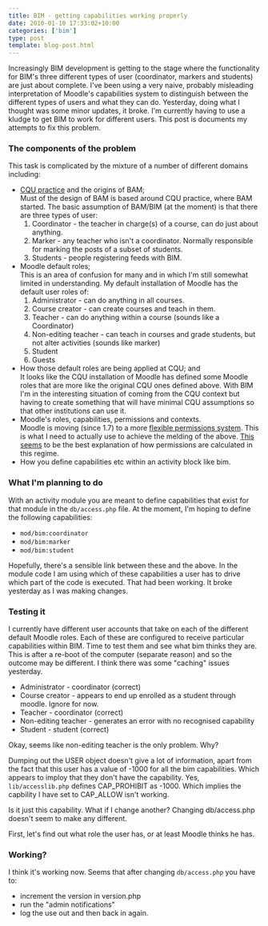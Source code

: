 ```yaml
---
title: BIM - getting capabilities working properly
date: 2010-01-10 17:33:02+10:00
categories: ['bim']
type: post
template: blog-post.html
---
```

Increasingly BIM development is getting to the stage where the functionality for BIM's three different types of user (coordinator, markers and students) are just about complete. I've been using a very naive, probably misleading interpretation of Moodle's capabilities system to distinguish between the different types of users and what they can do. Yesterday, doing what I thought was some minor updates, it broke. I'm currently having to use a kludge to get BIM to work for different users. This post is documents my attempts to fix this problem.

### The components of the problem

This task is complicated by the mixture of a number of different domains including:

- [CQU practice](http://www.cqu.edu.au/) and the origins of BAM;  
    Must of the design of BAM is based around CQU practice, where BAM started. The basic assumption of BAM/BIM (at the moment) is that there are three types of user:
    1. Coordinator - the teacher in charge(s) of a course, can do just about anything.
    2. Marker - any teacher who isn't a coordinator. Normally responsible for marking the posts of a subset of students.
    3. Students - people registering feeds with BIM.
- Moodle default roles;  
    This is an area of confusion for many and in which I'm still somewhat limited in understanding. My default installation of Moodle has the default user roles of:
    1. Administrator - can do anything in all courses.
    2. Course creator - can create courses and teach in them.
    3. Teacher - can do anything within a course (sounds like a Coordinator)
    4. Non-editing teacher - can teach in courses and grade students, but not alter activities (sounds like marker)
    5. Student
    6. Guests
- How those default roles are being applied at CQU; and  
    It looks like the CQU installation of Moodle has defined some Moodle roles that are more like the original CQU ones defined above. With BIM I'm in the interesting situation of coming from the CQU context but having to create something that will have minimal CQU assumptions so that other institutions can use it.
- Moodle's roles, capabilities, permissions and contexts.  
    Moodle is moving (since 1.7) to a more [flexible permissions system](http://docs.moodle.org/en/Roles_and_capabilities). This is what I need to actually use to achieve the melding of the above. [This seems](http://docs.moodle.org/en/How_permissions_are_calculated) to be the best explanation of how permissions are calculated in this regime.
- How you define capabilities etc within an activity block like bim.

### What I'm planning to do

With an activity module you are meant to define capabilities that exist for that module in the `db/access.php` file. At the moment, I'm hoping to define the following capabilities:

- `mod/bim:coordinator`
- `mod/bim:marker`
- `mod/bim:student`

Hopefully, there's a sensible link between these and the above. In the module code I am using which of these capabilities a user has to drive which part of the code is executed. That had been working. It broke yesterday as I was making changes.

### Testing it

I currently have different user accounts that take on each of the different default Moodle roles. Each of these are configured to receive particular capabilities within BIM. Time to test them and see what bim thinks they are. This is after a re-boot of the computer (separate reason) and so the outcome may be different. I think there was some "caching" issues yesterday.

- Administrator - coordinator (correct)
- Course creator - appears to end up enrolled as a student through moodle. Ignore for now.
- Teacher - coordinator (correct)
- Non-editing teacher - generates an error with no recognised capability
- Student - student (correct)

Okay, seems like non-editing teacher is the only problem. Why?

Dumping out the USER object doesn't give a lot of information, apart from the fact that this user has a value of -1000 for all the bim capabilities. Which appears to imploy that they don't have the capability. Yes, `lib/accesslib.php` defines CAP\_PROHIBIT as -1000. Which implies the capbility I have set to CAP\_ALLOW isn't working.

Is it just this capability. What if I change another? Changing db/access.php doesn't seem to make any different.

First, let's find out what role the user has, or at least Moodle thinks he has.

### Working?

I think it's working now. Seems that after changing `db/access.php` you have to:

- increment the version in version.php
- run the "admin notifications"
- log the use out and then back in again.